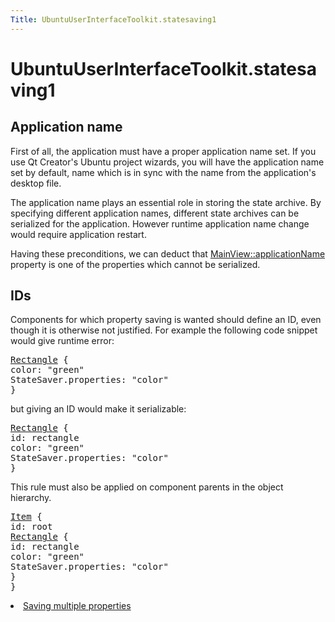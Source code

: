 ```yaml
---
Title: UbuntuUserInterfaceToolkit.statesaving1
---
```


# UbuntuUserInterfaceToolkit.statesaving1

<span class="subtitle"></span>
<!-- $$$statesaving1.html-description -->
<h2 id="application-name">Application name</h2>
<p>First of all, the application must have a proper application name set. If you use Qt Creator's Ubuntu project wizards, you will have the application name set by default, name which is in sync with the name from the application's desktop file.</p>
<p>The application name plays an essential role in storing the state archive. By specifying different application names, different state archives can be serialized for the application. However runtime application name change would require application restart.</p>
<p>Having these preconditions, we can deduct that <a href="Ubuntu.Components.MainView.md#applicationName-prop">MainView::applicationName</a> property is one of the properties which cannot be serialized.</p>
<h2 id="ids">IDs</h2>
<p>Components for which property saving is wanted should define an ID, even though it is otherwise not justified. For example the following code snippet would give runtime error:</p>
<pre class="qml"><span class="type"><a href="../sdk-14.10/QtQuick.Rectangle.md">Rectangle</a></span> {
<span class="name">color</span>: <span class="string">&quot;green&quot;</span>
<span class="name">StateSaver</span>.properties: <span class="string">&quot;color&quot;</span>
}</pre>
<p>but giving an ID would make it serializable:</p>
<pre class="qml"><span class="type"><a href="../sdk-14.10/QtQuick.Rectangle.md">Rectangle</a></span> {
<span class="name">id</span>: <span class="name">rectangle</span>
<span class="name">color</span>: <span class="string">&quot;green&quot;</span>
<span class="name">StateSaver</span>.properties: <span class="string">&quot;color&quot;</span>
}</pre>
<p>This rule must also be applied on component parents in the object hierarchy.</p>
<pre class="qml"><span class="type"><a href="../sdk-14.10/QtQuick.Item.md">Item</a></span> {
<span class="name">id</span>: <span class="name">root</span>
<span class="type"><a href="../sdk-14.10/QtQuick.Rectangle.md">Rectangle</a></span> {
<span class="name">id</span>: <span class="name">rectangle</span>
<span class="name">color</span>: <span class="string">&quot;green&quot;</span>
<span class="name">StateSaver</span>.properties: <span class="string">&quot;color&quot;</span>
}
}</pre>
<!-- @@@statesaving1.html -->
<p class="naviNextPrevious footerNavi">
<li><a class="nextPage" href="UbuntuUserInterfaceToolkit.statesaving2.md">Saving multiple properties</a></li>
</p>
